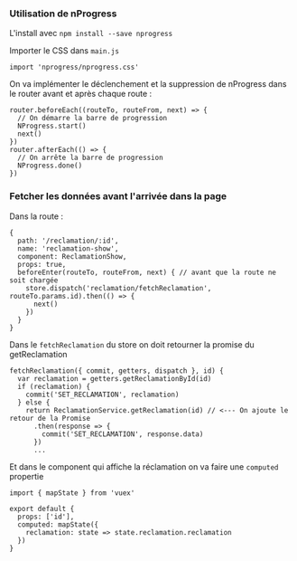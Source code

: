 ### Utilisation de nProgress

L'install avec ```npm install --save nprogress``` 

Importer le CSS dans ```main.js```

```import 'nprogress/nprogress.css'```

On va implémenter le déclenchement et la suppression de nProgress dans le router avant et après chaque route : 

```
router.beforeEach((routeTo, routeFrom, next) => {
  // On démarre la barre de progression
  NProgress.start()
  next()
})
router.afterEach(() => {
  // On arrête la barre de progression
  NProgress.done()
})
```

### Fetcher les données avant l'arrivée dans la page 

Dans la route : 

```
{
  path: '/reclamation/:id',
  name: 'reclamation-show',
  component: ReclamationShow,
  props: true,
  beforeEnter(routeTo, routeFrom, next) { // avant que la route ne soit chargée
    store.dispatch('reclamation/fetchReclamation', routeTo.params.id).then(() => {
      next()
    })
  }
}
```

Dans le ```fetchReclamation``` du store on doit retourner la promise du getReclamation 

```
fetchReclamation({ commit, getters, dispatch }, id) {
  var reclamation = getters.getReclamationById(id)
  if (reclamation) {
    commit('SET_RECLAMATION', reclamation)
  } else {
    return ReclamationService.getReclamation(id) // <--- On ajoute le retour de la Promise 
      .then(response => {
        commit('SET_RECLAMATION', response.data)
      })
      ...
```

Et dans le component qui affiche la réclamation on va faire une ```computed``` propertie

```
import { mapState } from 'vuex'
    
export default {
  props: ['id'],
  computed: mapState({
    reclamation: state => state.reclamation.reclamation
  })
}
```
